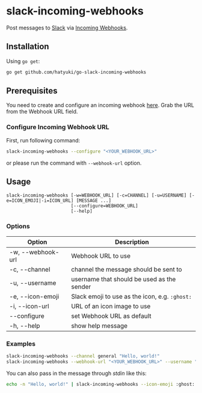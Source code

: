 # slack-incoming-webhooks
Post messages to [Slack](https://slack.com) via [Incoming Webhooks](https://api.slack.com/incoming-webhooks).

## Installation
Using `go get`:

```bash
go get github.com/hatyuki/go-slack-incoming-webhooks
```

## Prerequisites
You need to create and configure an incoming webhook [here](https://my.slack.com/services/new/incoming-webhook/).
Grab the URL from the Webhook URL field.

### Configure Incoming Webhook URL
First, run following command:

```bash
slack-incoming-webhooks --configure "<YOUR_WEBHOOK_URL>"
```

or please run the command with `--webhook-url` option.

## Usage

    slack-incoming-webhooks [-w=WEBHOOK_URL] [-c=CHANNEL] [-u=USERNAME] [-e=ICON_EMOJI|-i=ICON_URL] [MESSAGE ...]
                            [--configure=WEBHOOK_URL]
                            [--help]

### Options
|Option           |Description                                   |
|-----------------|----------------------------------------------|
|-w, --webhook-url|Webhook URL to use                            |
|-c, --channel    |channel the message should be sent to         |
|-u, --username   |username that should be used as the sender    |
|-e, --icon-emoji |Slack emoji to use as the icon, e.g. `:ghost:`|
|-i, --icon-url   |URL of an icon image to use                   |
|    --configure  |set Webhook URL as default                    |
|-h, --help       |show help message                             |

### Examples
```bash
slack-incoming-webhooks --channel general "Hello, world!"
slack-incoming-webhooks --webhook-url "<YOUR_WEBHOOK_URL>" --username "I am bot" Hello
```

You can also pass in the message through _stdin_ like this:

```bash
echo -n "Hello, world!" | slack-incoming-webhooks --icon-emoji :ghost:
```
